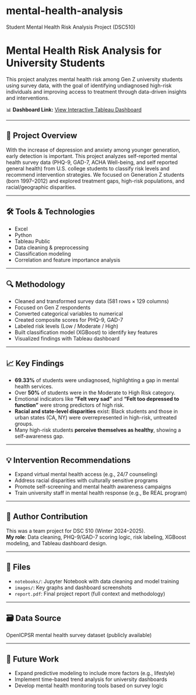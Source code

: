 # mental-health-analysis
Student Mental Health Risk Analysis Project (DSC510)

# Mental Health Risk Analysis for University Students

This project analyzes mental health risk among Gen Z university students using survey data, with the goal of identifying undiagnosed high-risk individuals and improving access to treatment through data-driven insights and interventions.

📊 **Dashboard Link:** [View Interactive Tableau Dashboard](https://public.tableau.com/views/dsc510_draft/Finalized?:language=zh-TW)

---

## 📌 Project Overview

With the increase of depression and anxiety among younger generation, early detection is important. This project analyzes self-reported mental health survey data (PHQ-9, GAD-7, ACHA Well-being, and self reported general health) from U.S. college students to classify risk levels and recommend intervention strategies. We focused on Generation Z students (born 1997–2012) and explored treatment gaps, high-risk populations, and racial/geographic disparities.

---

## 🛠️ Tools & Technologies
- Excel
- Python
- Tableau Public
- Data cleaning & preprocessing
- Classification modeling
- Correlation and feature importance analysis

---

## 🔍 Methodology

- Cleaned and transformed survey data (581 rows × 129 columns)
- Focused on Gen Z respondents
- Converted categorical variables to numerical
- Created composite scores for PHQ-9, GAD-7
- Labeled risk levels (Low / Moderate / High)
- Built classification model (XGBoost) to identify key features
- Visualized findings with Tableau dashboard

---

## 📈 Key Findings

- **69.33%** of students were undiagnosed, highlighting a gap in mental health services.
- Over **50%** of students were in the Moderate to High Risk category.
- Emotional indicators like **“Felt very sad”** and **“Felt too depressed to function”** were strong predictors of high risk.
- **Racial and state-level disparities** exist: Black students and those in urban states (CA, NY) were overrepresented in high-risk, untreated groups.
- Many high-risk students **perceive themselves as healthy**, showing a self-awareness gap.

---

## 💡 Intervention Recommendations

- Expand virtual mental health access (e.g., 24/7 counseling)
- Address racial disparities with culturally sensitive programs
- Promote self-screening and mental health awareness campaigns
- Train university staff in mental health response (e.g., Be REAL program)

---

## 👤 Author Contribution

This was a team project for DSC 510 (Winter 2024–2025).  
**My role**: Data cleaning, PHQ-9/GAD-7 scoring logic, risk labeling, XGBoost modeling, and Tableau dashboard design.

---

## 📂 Files
- `notebooks/`: Jupyter Notebook with data cleaning and model training
- `images/`: Key graphs and dashboard screenshots
- `report.pdf`: Final project report (full context and methodology)

---

## 🗃️ Data Source
OpenICPSR mental health survey dataset (publicly available)

---

## 🧠 Future Work
- Expand predictive modeling to include more factors (e.g., lifestyle)
- Implement time-based trend analysis for university dashboards
- Develop mental health monitoring tools based on survey logic
